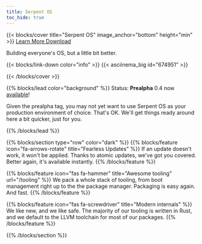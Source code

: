```yaml
---
title: Serpent OS
toc_hide: true
---
```


{{< blocks/cover title="Serpent OS" image_anchor="bottom" height="min" >}}
<a class="btn btn-lg btn-primary me-3 mb-4" href="/docs">
  Learn More <i class="fas fa-arrow-alt-circle-right ms-2"></i>
</a>
<a class="btn btn-lg btn-secondary me-3 mb-4" href="/download">
  Download <i class="fas fa-download ms-2 "></i>
</a>
<p class="lead mt-5">Building everyone's OS, but a little bit better.</p>
{{< blocks/link-down color="info" >}}
{{< asciinema_big id="674951" >}}

{{< /blocks/cover >}}

{{% blocks/lead color="background" %}}
Status: **Prealpha** 0.4 now [available](/blog/2024/08/01/serpent-os-prealpha0-released/)!

Given the prealpha tag, you may not yet want to use Serpent OS as your production environment of choice. That's OK. We'll get things ready around here a bit quicker, just for you.

{{% /blocks/lead %}}

{{% blocks/section type="row" color="dark" %}}
{{% blocks/feature icon="fa-arrows-rotate" title="Fearless Updates"  %}}
If an update doesn't work, it won't be applied. Thanks to atomic updates, we've got you covered. Better again, it's available instantly.
{{% /blocks/feature %}}


{{% blocks/feature icon="fas fa-hammer" title="Awesome tooling" url="/tooling" %}}
We pack a whole stack of tooling, from boot management right up to the the package manager. Packaging is easy again. And fast.
{{% /blocks/feature %}}


{{% blocks/feature icon="fas fa-screwdriver" title="Modern internals" %}}
We like new, and we like safe. The majority of our tooling is written in Rust, and we default to the LLVM toolchain for most of our packages.
{{% /blocks/feature %}}

{{% /blocks/section %}}
